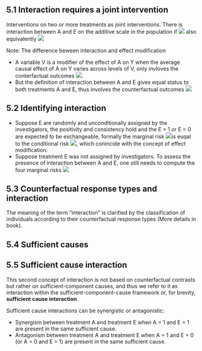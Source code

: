 ## 5.1 Interaction requires a joint intervention
Interventions on two or more treatments as joint interventions.
There is interaction between A and E on the additive scale in the population if <img src="https://render.githubusercontent.com/render/math?math=Pr[Y^{a=1, e=1} = 1] - Pr[Y^{a=0, e=1} = 1] \neq Pr[Y^{a=1, e=0} = 1] - Pr[Y^{a=0, e=0} = 1]"> also equivalently <img src="https://render.githubusercontent.com/render/math?math=Pr[Y^{a=1, e=1} = 1] - Pr[Y^{a=1, e=0} = 1] \neq Pr[Y^{a=0, e=1} = 1] - Pr[Y^{a=0, e=0} = 1]">

Note: The difference beween interaction and effect modification
- A variable V is a modifier of the effect of A on Y when the average causal effect of A on Y varies across levels of V, only invloves the conterfactual outcomes <img src="https://render.githubusercontent.com/render/math?math=Y^{a}">. 
- But the definition of interaction between A and E gives equal status to both treatments A and E, thus involves the counterfactual outcomes <img src="https://render.githubusercontent.com/render/math?math=Y^{a,e}">

## 5.2 Identifying interaction
- Suppose E are randomly and unconditionally assigned by the investigators, the positivity and consistency hold and the E = 1 or E = 0 are expected to be exchangeable, formally the marginal risk  <img src="https://render.githubusercontent.com/render/math?math=Pr[Y^{a=1, e=1}=1]">is euqal to the conditional risk  <img src="https://render.githubusercontent.com/render/math?math=Pr[Y^{a=1} = 1 | E=1]">, which conincide with the concept of effect modification.
- Suppose treatment E was not assigned by investigators. To assess the presence of interaction between A and E, one still needs to compute the four marginal risks <img src="https://render.githubusercontent.com/render/math?math=Pr[Y^{a,e} = 1]">

## 5.3 Counterfactual response types and interaction 
The meaning of the term “interaction” is clarified by the classification of individuals according to their counterfactual response types (More details in book).

## 5.4 Sufficient causes
## 5.5 Sufficient cause interaction
This second concept of interaction is not based on counterfactual contrasts but rather on sufficient-component causes, and thus we refer to it as interaction within the sufficient-component-cause framework or, for brevity, **sufficient cause interaction**.

Sufficient cause interactions can be synergistic or antagonistic:
- Synergism between treatment A and treatment E when A = 1 and E = 1 are present in the same sufficient cause.
- Antagonism between treatment A and treatment E when A = 1 and E = 0 (or A = 0 and E = 1) are present in the same sufficient cause.

